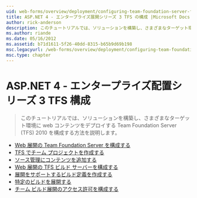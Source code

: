 ```yaml
---
uid: web-forms/overview/deployment/configuring-team-foundation-server-for-web-deployment/index
title: ASP.NET 4 - エンタープライズ展開シリーズ 3 TFS の構成 |Microsoft Docs
author: rick-anderson
description: このチュートリアルでは、ソリューションを構築し、さまざまなターゲット環境に web コンテンツをデプロイする Team Foundation Server (TFS) 2010 を構成する方法を説明します。
ms.author: riande
ms.date: 05/16/2012
ms.assetid: b71d1611-5f26-40dd-8315-b65b9d69b198
msc.legacyurl: /web-forms/overview/deployment/configuring-team-foundation-server-for-web-deployment
msc.type: chapter
---
```

<a name="aspnet-4---enterprise-deployment-series-3-configuring-tfs"></a>ASP.NET 4 - エンタープライズ配置シリーズ 3 TFS 構成
====================
> このチュートリアルでは、ソリューションを構築し、さまざまなターゲット環境に web コンテンツをデプロイする Team Foundation Server (TFS) 2010 を構成する方法を説明します。


- [Web 展開の Team Foundation Server を構成する](configuring-team-foundation-server-for-web-deployment.md)
- [TFS でチーム プロジェクトを作成する](creating-a-team-project-in-tfs.md)
- [ソース管理にコンテンツを追加する](adding-content-to-source-control.md)
- [Web 展開の TFS ビルド サーバーを構成する](configuring-a-tfs-build-server-for-web-deployment.md)
- [展開をサポートするビルド定義を作成する](creating-a-build-definition-that-supports-deployment.md)
- [特定のビルドを展開する](deploying-a-specific-build.md)
- [チーム ビルド展開のアクセス許可を構成する](configuring-permissions-for-team-build-deployment.md)
